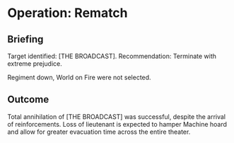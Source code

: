 # Operation: Rematch
## Briefing

Target identified: [THE BROADCAST]. Recommendation: Terminate with extreme prejudice.

Regiment down, World on Fire were not selected.

## Outcome
Total annihilation of [THE BROADCAST] was successful, despite the arrival of reinforcements. Loss of lieutenant is expected to hamper Machine hoard and allow for greater evacuation time across the entire theater. 